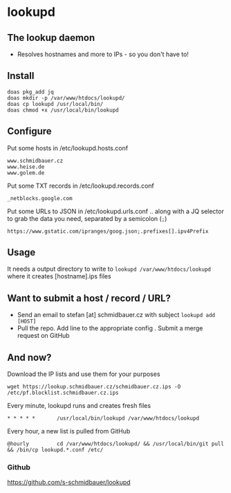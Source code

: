 # lookupd

## The lookup daemon

* Resolves hostnames and more to IPs - so you don't have to!

## Install
```
doas pkg_add jq
doas mkdir -p /var/www/htdocs/lookupd/
doas cp lookupd /usr/local/bin/
doas chmod +x /usr/local/bin/lookupd
```

## Configure
Put some hosts in /etc/lookupd.hosts.conf
```
www.schmidbauer.cz
www.heise.de
www.golem.de
```
Put some TXT records in /etc/lookupd.records.conf
```
_netblocks.google.com
```
Put some URLs to JSON in /etc/lookupd.urls.conf .. along with a JQ selector to grab the data you need, separated by a semicolon (`;`)
```
https://www.gstatic.com/ipranges/goog.json;.prefixes[].ipv4Prefix
```


## Usage
It needs a output directory to write to
`lookupd /var/www/htdocs/lookupd`
where it creates [hostname].ips files

## Want to submit a host / record / URL?
* Send an email to stefan [at] schmidbauer.cz with subject `lookupd add [HOST]`
* Pull the repo. Add line to the appropriate config . Submit a merge request on GitHub

## And now?
Download the IP lists and use them for your purposes
```
wget https://lookup.schmidbauer.cz/schmidbauer.cz.ips -O /etc/pf.blocklist.schmidbauer.cz.ips
```

Every minute, lookupd runs and creates fresh files
```
* * * * *       /usr/local/bin/lookupd /var/www/htdocs/lookupd
```

Every hour, a new list is pulled from GitHub
```
@hourly         cd /var/www/htdocs/lookupd/ && /usr/local/bin/git pull && /bin/cp lookupd.*.conf /etc/
```

### Github
https://github.com/s-schmidbauer/lookupd

